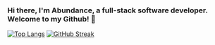 ### Hi there, I'm Abundance, a full-stack software developer. Welcome to my Github! 👋
[![Top Langs](https://github-readme-stats.vercel.app/api/top-langs/?username=abundanceesim&layout=compact)](https://github.com/abundanceesim) 
[![GitHub Streak](https://streak-stats.demolab.com?user=abundanceesim)](https://git.io/streak-stats)
<!--![Abundance's GitHub stats](https://github-readme-stats.vercel.app/api?username=abundanceesim&show_icons=true&theme=dark)-->

<!--
**abundanceesim/abundanceesim** is a ✨ _special_ ✨ repository because its `README.md` (this file) appears on your GitHub profile.

Here are some ideas to get you started:

- 🔭 I’m currently working on ...
- 🌱 I’m currently learning ...
- 👯 I’m looking to collaborate on ...
- 🤔 I’m looking for help with ...
- 💬 Ask me about ...
- 📫 How to reach me: ...
- 😄 Pronouns: ...
- ⚡ Fun fact: ...
-->
